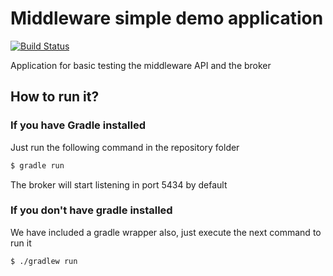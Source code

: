 # Middleware simple demo application

[![Build Status](https://travis-ci.org/POPBL-6/PBL6_Prueba.svg?branch=master)](https://travis-ci.org/POPBL-6/PBL6_Prueba)

Application for basic testing the middleware API and the broker

## How to run it?
### If you have Gradle installed
Just run the following command in the repository folder
```sh
$ gradle run
```
The broker will start listening in port 5434 by default

### If you don't have gradle installed
We have included a gradle wrapper also, just execute the next command to run it
```sh
$ ./gradlew run
```
 
